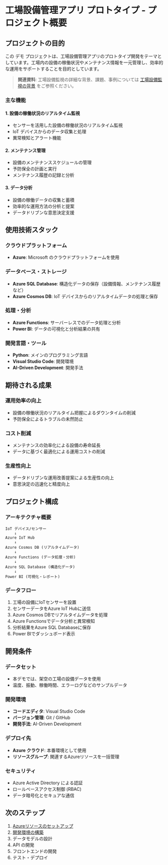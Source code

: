 # 工場設備管理アプリ プロトタイプ - プロジェクト概要

## プロジェクトの目的

この デモ プロジェクトは、工場設備管理アプリのプロトタイプ開発をテーマとしています。工場内の設備の稼働状況やメンテナンス情報を一元管理し、効率的な運用をサポートすることを目的としています。

> **関連資料**: 工場設備監視の詳細な背景、課題、事例については [工場設備監視の背景](./factory-monitoring-background.md) をご参照ください。

### 主な機能

#### 1. 設備の稼働状況のリアルタイム監視
- センサーを活用した設備の稼働状況のリアルタイム監視
- IoT デバイスからのデータ収集と処理
- 異常検知とアラート機能

#### 2. メンテナンス管理
- 設備のメンテナンススケジュールの管理
- 予防保全の計画と実行
- メンテナンス履歴の記録と分析

#### 3. データ分析
- 設備の稼働データの収集と蓄積
- 効率的な運用方法の分析と提案
- データドリブンな意思決定支援

## 使用技術スタック

### クラウドプラットフォーム
- **Azure**: Microsoft のクラウドプラットフォームを使用

### データベース・ストレージ
- **Azure SQL Database**: 構造化データの保存（設備情報、メンテナンス履歴など）
- **Azure Cosmos DB**: IoT デバイスからのリアルタイムデータの処理と保存

### 処理・分析
- **Azure Functions**: サーバーレスでのデータ処理と分析
- **Power BI**: データの可視化と分析結果の共有

### 開発言語・ツール
- **Python**: メインのプログラミング言語
- **Visual Studio Code**: 開発環境
- **AI-Driven Development**: 開発手法

## 期待される成果

### 運用効率の向上
- 設備の稼働状況のリアルタイム把握によるダウンタイムの削減
- 予防保全によるトラブルの未然防止

### コスト削減
- メンテナンスの効率化による設備の寿命延長
- データに基づく最適化による運用コストの削減

### 生産性向上
- データドリブンな運用改善提案による生産性の向上
- 意思決定の迅速化と精度向上

## プロジェクト構成

### アーキテクチャ概要
```
IoT デバイス/センサー
    ↓
Azure IoT Hub
    ↓
Azure Cosmos DB (リアルタイムデータ)
    ↓
Azure Functions (データ処理・分析)
    ↓
Azure SQL Database (構造化データ)
    ↓
Power BI (可視化・レポート)
```

### データフロー
1. 工場の設備にIoTセンサーを設置
2. センサーデータをAzure IoT Hubに送信
3. Azure Cosmos DBでリアルタイムデータを処理
4. Azure Functionsでデータ分析と異常検知
5. 分析結果をAzure SQL Databaseに保存
6. Power BIでダッシュボード表示

## 開発条件

### データセット
- 本デモでは、架空の工場の設備データを使用
- 温度、振動、稼働時間、エラーログなどのサンプルデータ

### 開発環境
- **コードエディタ**: Visual Studio Code
- **バージョン管理**: Git / GitHub
- **開発手法**: AI-Driven Development

### デプロイ先
- **Azure クラウド**: 本番環境として使用
- **リソースグループ**: 関連するAzureリソースを一括管理

### セキュリティ
- Azure Active Directory による認証
- ロールベースアクセス制御 (RBAC)
- データ暗号化とセキュアな通信

## 次のステップ

1. [Azureリソースのセットアップ](./azure-setup.md)
2. [開発環境の構築](./development-guide.md)
3. データモデルの設計
4. API の開発
5. フロントエンドの開発
6. テスト・デプロイ